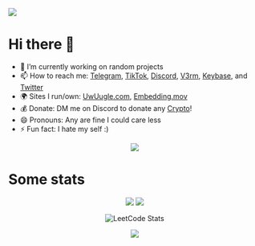 ![](https://hit.yhype.me/github/profile?user_id=67937010)

<div align="left" width="10">
<h1>Hi there 👋</h1>

- 🔭 I’m currently working on random projects
- 📫 How to reach me: [Telegram], [TikTok], [Discord], [V3rm], [Keybase], and [Twitter]
- 🌍 Sites I run/own: [UwUugle.com], [Embedding.mov]
- 💰 Donate: DM me on Discord to donate any [Crypto]!
- 😄 Pronouns: Any are fine I could care less
- ⚡ Fun fact: I hate my self :)

<!-- - 📁 All my old archived projects are on [@RobloxThot]-->
</div>


<div align="center">
<img align="center" src="https://lanyard.cnrad.dev/api/378746510596243458" /><br>
<!--<img align="center" src="https://user-images.githubusercontent.com/67937010/172744784-e16cebdd-f070-45bd-a0bb-b771ac8dad74.gif" /><br>-->
</div>

<h1>Some stats</h1>

<div align="center">

![](https://github-readme-stats.vercel.app/api?username=roblox-thot&include_all_commits=true&show_icons=true&hide_border=true&hide_title=true&count_private=true&theme=dracula)
![](https://github-readme-stats.vercel.app/api/top-langs/?username=roblox-thot&layout=compact&count_private=true&langs_count=8&hide_border=true&theme=dracula)

![LeetCode Stats](https://leetcard.jacoblin.cool/Roblox-Thot?theme=nord&font=Segoe%20UI&ext=activity)

<img align="center" src="https://komarev.com/ghpvc/?username=roblox-thot&color=e22319" /><br>
</div>


[TikTok]: https://www.tiktok.com/@roblox_thot "Roblox_Thot"
[Discord]: https://amitermed.com/0E8cqg "Roblox_Thot"
[V3rm]: https://v3rm.net/members/roblox-thot.519/ "Roblox Thot"
[Twitter]: https://amitermed.com/b5upHQ "@Robiox_Thot"
[Keybase]: https://keybase.io/roblox_thot "roblox_thot"
[Telegram]: https://amitermed.com/hSmyHw "@Roblox_Thot"
[@RobloxThot]: https://github.com/RobloxThot "@RobloxThot"

[Crypto]: https://roblox-thot.github.io/crypto "Don't check often"
[UwUugle.com]: https://uwuugle.com
[Embedding.mov]: https://embedding.mov/ies
